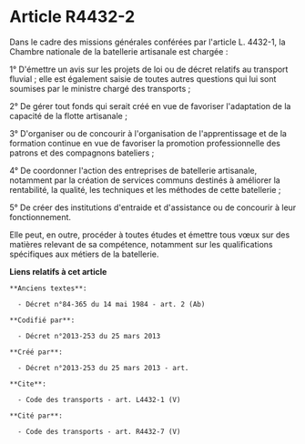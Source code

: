 # Article R4432-2

Dans le cadre des missions générales conférées par l'article L. 4432-1, la Chambre nationale de la batellerie artisanale est
chargée : 

1° D'émettre un avis sur les projets de loi ou de décret relatifs au transport fluvial ; elle est également saisie de toutes
autres questions qui lui sont soumises par le ministre chargé des transports ; 

2° De gérer tout fonds qui serait créé en vue de favoriser l'adaptation de la capacité de la flotte artisanale ; 

3° D'organiser ou de concourir à l'organisation de l'apprentissage et de la formation continue en vue de favoriser la
promotion professionnelle des patrons et des compagnons bateliers ; 

4° De coordonner l'action des entreprises de batellerie artisanale, notamment par la création de services communs destinés à
améliorer la rentabilité, la qualité, les techniques et les méthodes de cette batellerie ; 

5° De créer des institutions d'entraide et d'assistance ou de concourir à leur fonctionnement. 

Elle peut, en outre, procéder à toutes études et émettre tous vœux sur des matières relevant de sa compétence, notamment sur
les qualifications spécifiques aux métiers de la batellerie.

**Liens relatifs à cet article**

	**Anciens textes**:

	  - Décret n°84-365 du 14 mai 1984 - art. 2 (Ab)

	**Codifié par**:

	  - Décret n°2013-253 du 25 mars 2013

	**Créé par**:

	  - Décret n°2013-253 du 25 mars 2013 - art.

	**Cite**:

	  - Code des transports - art. L4432-1 (V)

	**Cité par**:

	  - Code des transports - art. R4432-7 (V)
